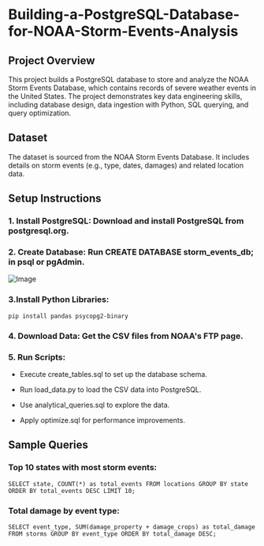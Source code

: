 # Building-a-PostgreSQL-Database-for-NOAA-Storm-Events-Analysis




## Project Overview
This project builds a PostgreSQL database to store and analyze the NOAA Storm Events Database, which contains records of severe weather events in the United States. The project demonstrates key data engineering skills, including database design, data ingestion with Python, SQL querying, and query optimization.


## Dataset
The dataset is sourced from the NOAA Storm Events Database. It includes details on storm events (e.g., type, dates, damages) and related location data.







## Setup Instructions


### 1. Install PostgreSQL: Download and install PostgreSQL from postgresql.org.



### 2. Create Database: Run CREATE DATABASE storm_events_db; in psql or pgAdmin.

![Image](https://github.com/user-attachments/assets/b38a1c0a-23c6-4982-b468-47bcada1d387)



### 3.Install Python Libraries:

`pip install pandas psycopg2-binary`



### 4. Download Data: Get the CSV files from NOAA's FTP page.

### 5. Run Scripts:

  - Execute create_tables.sql to set up the database schema.

  - Run load_data.py to load the CSV data into PostgreSQL.

  - Use analytical_queries.sql to explore the data.

  - Apply optimize.sql for performance improvements.



## Sample Queries


### Top 10 states with most storm events:

`SELECT state, COUNT(*) as total_events
FROM locations
GROUP BY state
ORDER BY total_events DESC
LIMIT 10;`



### Total damage by event type:

`SELECT event_type, SUM(damage_property + damage_crops) as total_damage
FROM storms
GROUP BY event_type
ORDER BY total_damage DESC;`
